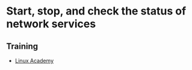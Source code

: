 # Start, stop, and check the status of network services

## Training
* [Linux Academy](https://linuxacademy.com/cp/courses/lesson/course/5414/lesson/4/module/428)
